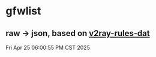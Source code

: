 # gfwlist
## raw -> json, based on [v2ray-rules-dat](https://github.com/Loyalsoldier/v2ray-rules-dat)
Fri Apr 25 06:00:55 PM CST 2025

